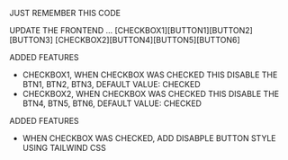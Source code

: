 JUST REMEMBER THIS CODE

UPDATE THE FRONTEND
...
[CHECKBOX1][BUTTON1][BUTTON2][BUTTON3]
[CHECKBOX2][BUTTON4][BUTTON5][BUTTON6]


ADDED FEATURES
- CHECKBOX1, WHEN CHECKBOX WAS CHECKED THIS DISABLE THE BTN1, BTN2, BTN3, DEFAULT VALUE: CHECKED
- CHECKBOX2, WHEN CHECKBOX WAS CHECKED THIS DISABLE THE BTN4, BTN5, BTN6, DEFAULT VALUE: CHECKED


ADDED FEATURES 
- WHEN CHECKBOX WAS CHECKED, ADD DISABPLE BUTTON STYLE USING TAILWIND CSS
